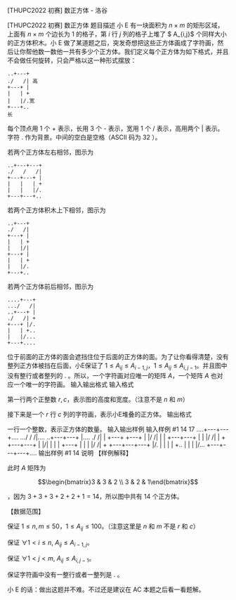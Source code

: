 



[THUPC2022 初赛] 数正方体 - 洛谷














[THUPC2022 初赛] 数正方体
题目描述
小 E 有一块面积为 $n\times m$ 的矩形区域，上面有 $n\times m$ 个边长为 $1$ 的格子，第 $i$ 行 $j$ 列的格子上堆了 $ A_{i,j}$ 个同样大小的正方体积木。小 E 做了某道题之后，突发奇想把这些正方体画成了字符画，然后让你帮他数一数他一共有多少个正方体。我们定义每个正方体为如下格式，并且不会做任何旋转，只会严格以这一种形式摆放：

```
..+---+
./   /| 高
+---+ |
|   | +
|   |/.宽
+---+..
长
```

每个顶点用 $1$ 个 + 表示，长用 $3$ 个 - 表示，宽用 $1$ 个 / 表示，高用两个 | 表示。字符 . 作为背景。中间的空白是空格（ASCII 码为 $32$ ）。

若两个正方体左右相邻，图示为

```
..+---+---+
./   /   /|
+---+---+ |
|   |   | +
|   |   |/.
+---+---+..
```

若两个正方体积木上下相邻，图示为

```
..+---+
./   /|
+---+ |
|   | +
|   |/|
+---+ |
|   | +
|   |/.
+---+..
```

若两个正方体前后相邻，图示为

```
....+---+
.../   /|
..+---+ |
./   /| +
+---+ |/.
|   | +..
|   |/...
+---+....
```

位于前面的正方体的面会遮挡住位于后面的正方体的面。为了让你看得清楚，没有整列正方体被挡在后面，小E保证了 $1\le A_{ij} \le A_{i-1,j}$，$1\le A_{ij}\le A_{i,j-1}$。并且图中没有整行或者整列的 . 。所以，一个字符画对应唯一的矩阵 $A$，一个矩阵 $A$ 也对应一个唯一的字符画。
输入输出格式
输入格式

第一行两个正整数 $r,c$，表示图的高度和宽度。（注意不是 $n$ 和 $m$）

接下来是一个 $r$ 行 $c$ 列的字符画，表示小E堆叠的正方体。
输出格式

一行一个整数，表示正方体的数量。
输入输出样例
输入样例 #1
14 17
....+---+---+....
.../   /   /|....
..+---+---+ |....
./   /|   | +---+
+---+ |   |/   /|
|   | +---+---+ |
|   |/   /|   | +
+---+---+ |   |/|
|   |   | +---+ |
|   |   |/   /| +
+---+---+---+ |/.
|   |   |   | +..
|   |   |   |/...
+---+---+---+....
输出样例 #1
14
说明
【样例解释】

此时 $A$ 矩阵为 

$$\begin{bmatrix}3 & 3 & 2 \\ 3 & 2 & 1\end{bmatrix}$$

，因为 $3+3+3+2+2+1=14$，所以图中共有 $14$ 个正方体。

【数据范围】

保证 $1\le n,m \le 50$，$1\le A_{ij}\le 100$。（注意这里是 $n$ 和 $m$ 不是 $r$ 和 $c$）

保证 $\forall 1<i\le n$, $A_{ij}\le A_{i-1,j}$。

保证 $\forall 1<j<m$, $A_{ij}\le A_{i,j-1}$。

保证字符画中没有一整行或者一整列是 . 。

小 E 的话：做出这题并不难。不过还是建议在 AC 本题之后看一看题解。






